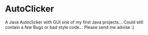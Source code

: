 # AutoClicker
A Java Autoclicker with GUI
one of my first Java projects...
Could still contain a few Bugs or bad style code...
Please send me advise :)
